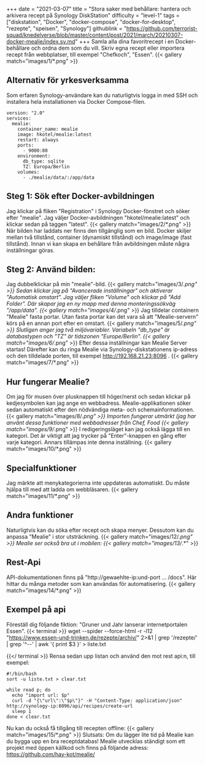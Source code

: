 +++
date = "2021-03-07"
title = "Stora saker med behållare: hantera och arkivera recept på Synology DiskStation"
difficulty = "level-1"
tags = ["diskstation", "Docker", "docker-compose", "docker-for-desktop", "rezepte", "speisen", "Synology"]
githublink = "https://github.com/terrorist-squad/knedelverse/blob/master/content/post/2021/march/20210307-docker-mealie/index.sv.md"
+++
Samla alla dina favoritrecept i en Docker-behållare och ordna dem som du vill. Skriv egna recept eller importera recept från webbplatser, till exempel "Chefkoch", "Essen".
{{< gallery match="images/1/*.png" >}}

## Alternativ för yrkesverksamma
Som erfaren Synology-användare kan du naturligtvis logga in med SSH och installera hela installationen via Docker Compose-filen.
```
version: "2.0"
services:
  mealie:
    container_name: mealie
    image: hkotel/mealie:latest
    restart: always
    ports:
      - 9000:80
    environment:
      db_type: sqlite
      TZ: Europa/Berlin
    volumes:
      - ./mealie/data/:/app/data

```

## Steg 1: Sök efter Docker-avbildningen
Jag klickar på fliken "Registration" i Synology Docker-fönstret och söker efter "mealie". Jag väljer Docker-avbildningen "hkotel/mealie:latest" och klickar sedan på taggen "latest".
{{< gallery match="images/2/*.png" >}}
När bilden har laddats ner finns den tillgänglig som en bild. Docker skiljer mellan två tillstånd, container (dynamiskt tillstånd) och image/image (fast tillstånd). Innan vi kan skapa en behållare från avbildningen måste några inställningar göras.
## Steg 2: Använd bilden:
Jag dubbelklickar på min "mealie"-bild.
{{< gallery match="images/3/*.png" >}}
Sedan klickar jag på "Avancerade inställningar" och aktiverar "Automatisk omstart". Jag väljer fliken "Volume" och klickar på "Add Folder". Där skapar jag en ny mapp med denna monteringssökväg "/app/data".
{{< gallery match="images/4/*.png" >}}
Jag tilldelar containern "Mealie" fasta portar. Utan fasta portar kan det vara så att "Mealie-servern" körs på en annan port efter en omstart.
{{< gallery match="images/5/*.png" >}}
Slutligen anger jag två miljövariabler. Variabeln "db_type" är databastypen och "TZ" är tidszonen "Europe/Berlin".
{{< gallery match="images/6/*.png" >}}
Efter dessa inställningar kan Mealie Server startas! Därefter kan du ringa Mealie via Synology-diskstationens ip-adress och den tilldelade porten, till exempel http://192.168.21.23:8096 .
{{< gallery match="images/7/*.png" >}}

## Hur fungerar Mealie?
Om jag för musen över plusknappen till höger/nerst och sedan klickar på kedjesymbolen kan jag ange en webbadress. Mealie-applikationen söker sedan automatiskt efter den nödvändiga meta- och schemainformationen.
{{< gallery match="images/8/*.png" >}}
Importen fungerar utmärkt (jag har använt dessa funktioner med webbadresser från Chef, Food
{{< gallery match="images/9/*.png" >}}
I redigeringsläget kan jag också lägga till en kategori. Det är viktigt att jag trycker på "Enter"-knappen en gång efter varje kategori. Annars tillämpas inte denna inställning.
{{< gallery match="images/10/*.png" >}}

## Specialfunktioner
Jag märkte att menykategorierna inte uppdateras automatiskt. Du måste hjälpa till med att ladda om webbläsaren.
{{< gallery match="images/11/*.png" >}}

## Andra funktioner
Naturligtvis kan du söka efter recept och skapa menyer. Dessutom kan du anpassa "Mealie" i stor utsträckning.
{{< gallery match="images/12/*.png" >}}
Mealie ser också bra ut i mobilen:
{{< gallery match="images/13/*.*" >}}

## Rest-Api
API-dokumentationen finns på "http://gewaehlte-ip:und-port ... /docs". Här hittar du många metoder som kan användas för automatisering.
{{< gallery match="images/14/*.png" >}}

## Exempel på api
Föreställ dig följande fiktion: "Gruner und Jahr lanserar internetportalen Essen".
{{< terminal >}}
wget --spider --force-html -r -l12  "https://www.essen-und-trinken.de/rezepte/archiv/"  2>&1 | grep '/rezepte/' | grep '^--' | awk '{ print $3 }' > liste.txt

{{</ terminal >}}
Rensa sedan upp listan och använd den mot rest api:n, till exempel:
```
#!/bin/bash
sort -u liste.txt > clear.txt

while read p; do
  echo "import url: $p"
  curl -d "{\"url\":\"$p\"}" -H "Content-Type: application/json" http://synology-ip:8096/api/recipes/create-url
  sleep 1
done < clear.txt

```
Nu kan du också få tillgång till recepten offline:
{{< gallery match="images/15/*.png" >}}
Slutsats: Om du lägger lite tid på Mealie kan du bygga upp en bra receptdatabas! Mealie utvecklas ständigt som ett projekt med öppen källkod och finns på följande adress: https://github.com/hay-kot/mealie/
